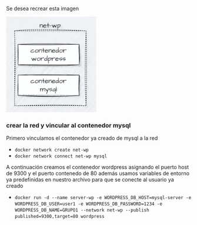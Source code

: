 Se desea recrear esta imagen

![Alt text](images/image-wp.png)

### crear la red y vincular al contenedor mysql


Primero vinculamos el contenedor ya creado de mysql a la red
- `docker network create net-wp`
- `docker network connect net-wp mysql`

A continuación creamos el contenedor wordpress asignando el puerto host de 9300 y el puerto contenedo de 80 además usamos variables de entorno ya predefinidas en nuestro archivo para que se conecte al usuario ya creado
- `docker run -d --name server-wp -e WORDPRESS_DB_HOST=mysql-server -e WORDPRESS_DB_USER=user1 -e WORDPRESS_DB_PASSWORD=1234 -e WORDPRESS_DB_NAME=GRUPO1 --network net-wp --publish published=9300,target=80 wordpress`